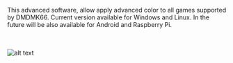 

This advanced software, allow apply advanced color to all games supported by DMDMK66. Current version available for Windows and Linux. In the future will be also available for Android and Raspberry Pi.

<br><br>
![alt text](https://i.imgur.com/IUUzazx.jpg)
